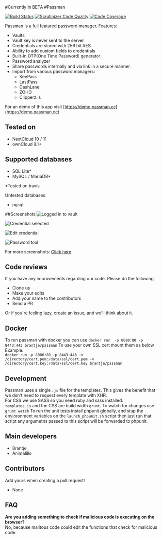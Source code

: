 #Currently in BETA
#Passman

[![Build Status](https://travis-ci.org/nextcloud/passman.svg?branch=master)](https://travis-ci.org/nextcloud/passman)
[![Scrutinizer Code Quality](https://scrutinizer-ci.com/g/nextcloud/passman/badges/quality-score.png?b=master)](https://scrutinizer-ci.com/g/nextcloud/passman/?branch=master)
[![Code Coverage](https://scrutinizer-ci.com/g/nextcloud/passman/badges/coverage.png?b=master)](https://scrutinizer-ci.com/g/nextcloud/passman/?branch=master)


Passman is a full featured password manager.
Features:
- Vaults
- Vault key is never sent to the server
- Credentials are stored with 256 bit AES
- Ability to add custom fields to credentials
- Built-in OTP(One Time Password) generator
- Password analyzer
- Share passwords internally and via link in a secure manner.
- Import from various password managers:
  - KeePass
  - LastPass
  - DashLane
  - ZOHO
  - Clipperz.is


For an demo of this app visit [https://demo.passman.cc](https://demo.passman.cc)

## Tested on
- NextCloud 10 / 11
- ownCloud 9.1+


## Supported databases
- SQL Lite*
- MySQL / MariaDB*

*Tested on travis

Untested databases:
- pgsql


##Screenshots
![Logged in to vault](http://i.imgur.com/ciShQZg.png)   

![Credential selected](http://i.imgur.com/3tENldT.png)   

![Edit credential](http://i.imgur.com/Iwm3hUe.png)   

![Password tool](http://i.imgur.com/ZYkN70r.png)

For more screenshots: [Click here](http://imgur.com/a/giKVt)

## Code reviews
If you have any improvements regarding our code.
Please do the following
- Clone us
- Make your edits
- Add your name to the contributors 
- Send a PR   

Or if you're feeling lazy, create an issue, and we'll think about it.

## Docker
To run passman with docker you can use `docker run  -p 8080:80 -p 8443:443 brantje/passman`
To use your own SSL cert mount them as below   
Example:   
`docker run -p 8080:80 -p 8443:443 -v /directory/cert.pem:/data/ssl/cert.pem -v /directory/cert.key:/data/ssl/cert.key brantje/passman`


## Development
Passman uses a single `.js` file for the templates. This gives the benefit that we don't need to request every template with XHR.   
For CSS we use SASS so you need ruby and sass installed.  
`templates.js` and the CSS are build width `grunt`.
To watch for changes use `grunt watch`
To run the unit tests install phpunit globally, and stup the envioronment variables on the `launch_phpunit.sh` script then just run that script any argumetns passed to this script will be forwarded to phpunit.

## Main developers
- Brantje
- Animalillo

## Contributors
Add yours when creating a pull request!
- None


## FAQ
**Are you adding something to check if malicious code is executing on the browser?**   
No, because malitous code could edit the functions that check for malicious code.